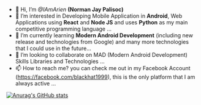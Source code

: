 - 👋 Hi, I’m <i>@IAmArien</i> <b>(Norman Jay Palisoc)</b>
- 👀 I’m interested in Developing Mobile Application in <b>Android</b>, Web Applications using <b>React</b> and <b>Node JS</b> and uses <b>Python</b> as my main competitive programming language ...
- 🌱 I’m currently learning <b>Modern Android Development</b> (including new release and technologies from Google) and many more technologies that I could use in the future...
- 💞️ I’m looking to collaborate on MAD (Modern Android Development) Skills Libraries and Technologies ...
- 📫 How to reach me? you can check me out in my Facebook Account (https://facebook.com/blackhat1999), this is the only platform that I am always active ...

[![Anurag's GitHub stats](https://github-readme-stats.vercel.app/api?username=IAmArien)](https://github.com/anuraghazra/github-readme-stats)

<!---
IAmArien/IAmArien is a ✨ special ✨ repository because its `README.md` (this file) appears on your GitHub profile.
You can click the Preview link to take a look at your changes.
--->
